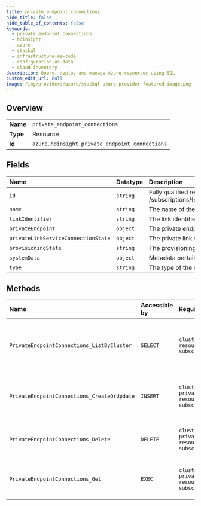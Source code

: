 ```yaml
---
title: private_endpoint_connections
hide_title: false
hide_table_of_contents: false
keywords:
  - private_endpoint_connections
  - hdinsight
  - azure    
  - stackql
  - infrastructure-as-code
  - configuration-as-data
  - cloud inventory
description: Query, deploy and manage Azure resources using SQL
custom_edit_url: null
image: /img/providers/azure/stackql-azure-provider-featured-image.png
---
```

  
    

## Overview
<table><tbody>
<tr><td><b>Name</b></td><td><code>private_endpoint_connections</code></td></tr>
<tr><td><b>Type</b></td><td>Resource</td></tr>
<tr><td><b>Id</b></td><td><code>azure.hdinsight.private_endpoint_connections</code></td></tr>
</tbody></table>

## Fields
| Name | Datatype | Description |
|:-----|:---------|:------------|
| `id` | `string` | Fully qualified resource ID for the resource. Ex - /subscriptions/&#123;subscriptionId&#125;/resourceGroups/&#123;resourceGroupName&#125;/providers/&#123;resourceProviderNamespace&#125;/&#123;resourceType&#125;/&#123;resourceName&#125; |
| `name` | `string` | The name of the resource |
| `linkIdentifier` | `string` | The link identifier. |
| `privateEndpoint` | `object` | The private endpoint. |
| `privateLinkServiceConnectionState` | `object` | The private link service connection state. |
| `provisioningState` | `string` | The provisioning state, which only appears in the response. |
| `systemData` | `object` | Metadata pertaining to creation and last modification of the resource. |
| `type` | `string` | The type of the resource. E.g. "Microsoft.Compute/virtualMachines" or "Microsoft.Storage/storageAccounts" |
## Methods
| Name | Accessible by | Required Params | Description |
|:-----|:--------------|:----------------|:------------|
| `PrivateEndpointConnections_ListByCluster` | `SELECT` | `clusterName, resourceGroupName, subscriptionId` | Lists the private endpoint connections for a HDInsight cluster. |
| `PrivateEndpointConnections_CreateOrUpdate` | `INSERT` | `clusterName, privateEndpointConnectionName, resourceGroupName, subscriptionId` | Approve or reject a private endpoint connection manually. |
| `PrivateEndpointConnections_Delete` | `DELETE` | `clusterName, privateEndpointConnectionName, resourceGroupName, subscriptionId` | Deletes the specific private endpoint connection. |
| `PrivateEndpointConnections_Get` | `EXEC` | `clusterName, privateEndpointConnectionName, resourceGroupName, subscriptionId` | Gets the specific private endpoint connection. |
